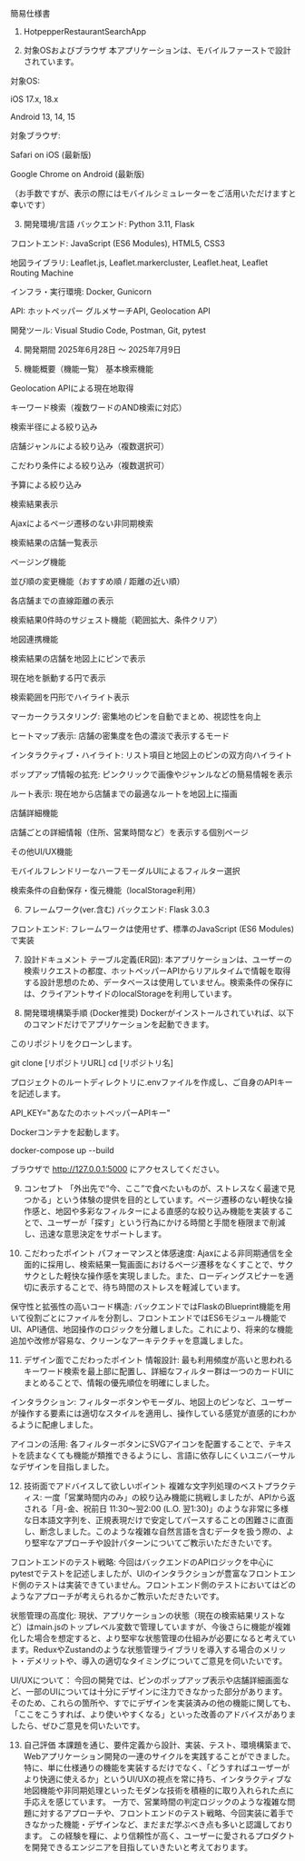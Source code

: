 簡易仕様書
1. HotpepperRestaurantSearchApp


2. 対象OSおよびブラウザ
本アプリケーションは、モバイルファーストで設計されています。

対象OS:

iOS 17.x, 18.x

Android 13, 14, 15

対象ブラウザ:

Safari on iOS (最新版)

Google Chrome on Android (最新版)

（お手数ですが、表示の際にはモバイルシミュレーターをご活用いただけますと幸いです）

3. 開発環境/言語
バックエンド: Python 3.11, Flask

フロントエンド: JavaScript (ES6 Modules), HTML5, CSS3

地図ライブラリ: Leaflet.js, Leaflet.markercluster, Leaflet.heat, Leaflet Routing Machine

インフラ・実行環境: Docker, Gunicorn

API: ホットペッパー グルメサーチAPI, Geolocation API

開発ツール: Visual Studio Code, Postman, Git, pytest

4. 開発期間
2025年6月28日 ～ 2025年7月9日

5. 機能概要（機能一覧）
基本検索機能

Geolocation APIによる現在地取得

キーワード検索（複数ワードのAND検索に対応）

検索半径による絞り込み

店舗ジャンルによる絞り込み（複数選択可）

こだわり条件による絞り込み（複数選択可）

予算による絞り込み

検索結果表示

Ajaxによるページ遷移のない非同期検索

検索結果の店舗一覧表示

ページング機能

並び順の変更機能（おすすめ順 / 距離の近い順）

各店舗までの直線距離の表示

検索結果0件時のサジェスト機能（範囲拡大、条件クリア）

地図連携機能

検索結果の店舗を地図上にピンで表示

現在地を脈動する円で表示

検索範囲を円形でハイライト表示

マーカークラスタリング: 密集地のピンを自動でまとめ、視認性を向上

ヒートマップ表示: 店舗の密集度を色の濃淡で表示するモード

インタラクティブ・ハイライト: リスト項目と地図上のピンの双方向ハイライト

ポップアップ情報の拡充: ピンクリックで画像やジャンルなどの簡易情報を表示

ルート表示: 現在地から店舗までの最適なルートを地図上に描画

店舗詳細機能

店舗ごとの詳細情報（住所、営業時間など）を表示する個別ページ

その他UI/UX機能

モバイルフレンドリーなハーフモーダルUIによるフィルター選択

検索条件の自動保存・復元機能（localStorage利用）

6. フレームワーク(ver.含む)
バックエンド: Flask 3.0.3

フロントエンド: フレームワークは使用せず、標準のJavaScript (ES6 Modules)で実装

7. 設計ドキュメント
テーブル定義(ER図):
本アプリケーションは、ユーザーの検索リクエストの都度、ホットペッパーAPIからリアルタイムで情報を取得する設計思想のため、データベースは使用していません。検索条件の保存には、クライアントサイドのlocalStorageを利用しています。

8. 開発環境構築手順 (Docker推奨)
Dockerがインストールされていれば、以下のコマンドだけでアプリケーションを起動できます。

このリポジトリをクローンします。

git clone [リポジトリURL]
cd [リポジトリ名]

プロジェクトのルートディレクトリに.envファイルを作成し、ご自身のAPIキーを記述します。

API_KEY="あなたのホットペッパーAPIキー"

Dockerコンテナを起動します。

docker-compose up --build

ブラウザで http://127.0.0.1:5000 にアクセスしてください。

9. コンセプト
「外出先で“今、ここ”で食べたいものが、ストレスなく最速で見つかる」という体験の提供を目的としています。ページ遷移のない軽快な操作感と、地図や多彩なフィルターによる直感的な絞り込み機能を実装することで、ユーザーが「探す」という行為にかける時間と手間を極限まで削減し、迅速な意思決定をサポートします。

10. こだわったポイント
パフォーマンスと体感速度:
Ajaxによる非同期通信を全面的に採用し、検索結果一覧画面におけるページ遷移をなくすことで、サクサクとした軽快な操作感を実現しました。また、ローディングスピナーを適切に表示することで、待ち時間のストレスを軽減しています。

保守性と拡張性の高いコード構造:
バックエンドではFlaskのBlueprint機能を用いて役割ごとにファイルを分割し、フロントエンドではES6モジュール機能でUI、API通信、地図操作のロジックを分離しました。これにより、将来的な機能追加や改修が容易な、クリーンなアーキテクチャを意識しました。

11. デザイン面でこだわったポイント
情報設計: 最も利用頻度が高いと思われるキーワード検索を最上部に配置し、詳細なフィルター群は一つのカードUIにまとめることで、情報の優先順位を明確にしました。

インタラクション: フィルターボタンやモーダル、地図上のピンなど、ユーザーが操作する要素には適切なスタイルを適用し、操作している感覚が直感的にわかるように配慮しました。

アイコンの活用: 各フィルターボタンにSVGアイコンを配置することで、テキストを読まなくても機能が類推できるようにし、言語に依存しにくいユニバーサルなデザインを目指しました。

12. 技術面でアドバイスして欲しいポイント
複雑な文字列処理のベストプラクティス:
一度「営業時間内のみ」の絞り込み機能に挑戦しましたが、APIから返される「月-金、祝前日 11:30～翌2:00 (L.O. 翌1:30)」のような非常に多様な日本語文字列を、正規表現だけで安定してパースすることの困難さに直面し、断念しました。このような複雑な自然言語を含むデータを扱う際の、より堅牢なアプローチや設計パターンについてご教示いただきたいです。

フロントエンドのテスト戦略:
今回はバックエンドのAPIロジックを中心にpytestでテストを記述しましたが、UIのインタラクションが豊富なフロントエンド側のテストは実装できていません。フロントエンド側のテストにおいてはどのようなアプローチが考えられるかご教示いただきたいです。

状態管理の高度化:
現状、アプリケーションの状態（現在の検索結果リストなど）はmain.jsのトップレベル変数で管理していますが、今後さらに機能が複雑化した場合を想定すると、より堅牢な状態管理の仕組みが必要になると考えています。ReduxやZustandのような状態管理ライブラリを導入する場合のメリット・デメリットや、導入の適切なタイミングについてご意見を伺いたいです。

UI/UXについて：
今回の開発では、ピンのポップアップ表示や店舗詳細画面など、一部のUIについては十分にデザインに注力できなかった部分があります。
そのため、これらの箇所や、すでにデザインを実装済みの他の機能に関しても、「ここをこうすれば、より使いやすくなる」といった改善のアドバイスがありましたら、ぜひご意見を伺いたいです。

13. 自己評価
本課題を通じ、要件定義から設計、実装、テスト、環境構築まで、Webアプリケーション開発の一連のサイクルを実践することができました。
特に、単に仕様通りの機能を実装するだけでなく、「どうすればユーザーがより快適に使えるか」というUI/UXの視点を常に持ち、インタラクティブな地図機能や非同期処理といったモダンな技術を積極的に取り入れられた点に手応えを感じています。
一方で、営業時間の判定ロジックのような複雑な問題に対するアプローチや、フロントエンドのテスト戦略、今回実装に着手できなかった機能・デザインなど、まだまだ学ぶべき点も多いと認識しております。
この経験を糧に、より信頼性が高く、ユーザーに愛されるプロダクトを開発できるエンジニアを目指していきたいと考えております。